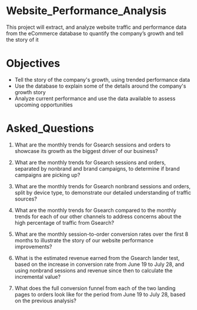 # Website_Performance_Analysis
This project will extract, and analyze website traffic and performance data from the eCommerce database to quantify the company’s growth and tell the story of it


# Objectives

* Tell the story of the company's growth, using trended performance data
* Use the database to explain some of the details around the company's growth story
* Analyze current performance and use the data available to assess upcoming opportunities


# Asked_Questions 

1. What are the monthly trends for Gsearch sessions and orders to showcase its growth as the biggest driver of our business? 

2. What are the monthly trends for Gsearch sessions and orders, separated by nonbrand and brand campaigns, to determine if brand campaigns are picking up?

3. What are the monthly trends for Gsearch nonbrand sessions and orders, split by device type, to demonstrate our detailed understanding of traffic sources?

4. What are the monthly trends for Gsearch compared to the monthly trends for each of our other channels to address concerns about the high percentage of traffic from Gsearch?

5. What are the monthly session-to-order conversion rates over the first 8 months to illustrate the story of our website performance improvements?

6. What is the estimated revenue earned from the Gsearch lander test, based on the increase in conversion rate from June 19 to July 28, and using nonbrand sessions and revenue since then to calculate the incremental value?

7. What does the full conversion funnel from each of the two landing pages to orders look like for the period from June 19 to July 28, based on the previous analysis?
